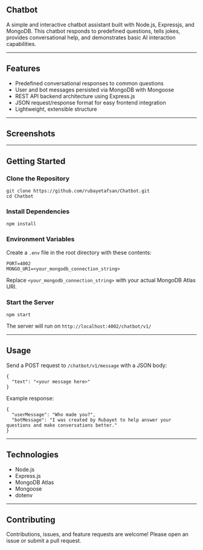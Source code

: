 
## Chatbot

A simple and interactive chatbot assistant built with Node.js, Expressjs, and MongoDB. This chatbot responds to predefined questions, tells jokes, provides conversational help, and demonstrates basic AI interaction capabilities.

---

## Features

- Predefined conversational responses to common questions
- User and bot messages persisted via MongoDB with Mongoose
- REST API backend architecture using Express.js
- JSON request/response format for easy frontend integration
- Lightweight, extensible structure

---

## Screenshots


---

## Getting Started

### Clone the Repository

```
git clone https://github.com/rubayetafsan/Chatbot.git
cd Chatbot
```

### Install Dependencies

```
npm install
```

### Environment Variables

Create a `.env` file in the root directory with these contents:

```
PORT=4002
MONGO_URI=<your_mongodb_connection_string>
```

Replace `<your_mongodb_connection_string>` with your actual MongoDB Atlas URI.

### Start the Server

```
npm start
```

The server will run on `http://localhost:4002/chatbot/v1/`

---

## Usage

Send a POST request to `/chatbot/v1/message` with a JSON body:

```
{
  "text": "<your message here>"
}
```

Example response:

```
{
  "userMessage": "Who made you?",
  "botMessage": "I was created by Rubayet to help answer your questions and make conversations better."
}
```

---

## Technologies

- Node.js
- Express.js
- MongoDB Atlas
- Mongoose
- dotenv

---

## Contributing

Contributions, issues, and feature requests are welcome! Please open an issue or submit a pull request.
